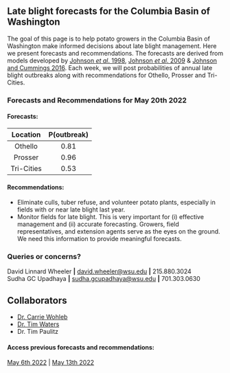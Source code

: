## Late blight forecasts for the Columbia Basin of Washington
The goal of this page is to help potato growers in the Columbia Basin of Washington make informed decisions about late blight management. Here we present forecasts and recommendations. The forecasts are derived from models developed by [Johnson *et al*. 1998](https://apsjournals.apsnet.org/doi/pdfplus/10.1094/PDIS.1998.82.6.642), [Johnson *et al*. 2009](https://apsjournals.apsnet.org/doi/pdfplus/10.1094/PDIS-93-3-0272) & [Johnson and Cummings 2016](https://link.springer.com/article/10.1007/s12230-016-9500-1). Each week, we will post probabilities of annual late blight outbreaks along with recommendations for Othello, Prosser and Tri-Cities.

###  Forecasts and Recommendations for May 20th 2022
#### Forecasts:

| Location | P(outbreak) |
| :---: | :---: |
| Othello | 0.81 |
| Prosser | 0.96 |
| Tri-Cities | 0.53 |

#### Recommendations:

* Eliminate culls, tuber refuse, and volunteer potato plants, especially in fields with or near late blight last year.
* Monitor fields for late blight. This is very important for (i) effective management and (ii) accurate forecasting. Growers, field representatives, and extension agents serve as the eyes on the ground. We need this information to provide meaningful forecasts.

### Queries or concerns?
David Linnard Wheeler **|** david.wheeler@wsu.edu **|** 215.880.3024  
Sudha GC Upadhaya **|** sudha.gcupadhaya@wsu.edu **|** 701.303.0630

## Collaborators
- [Dr. Carrie Wohleb](http://potatoes.wsu.edu/personnel/wohleb/)
- [Dr. Tim Waters](http://potatoes.wsu.edu/personnel/waters/)
- Dr. Tim Paulitz

#### Access previous forecasts and recommendations:
[May 6th 2022](https://github.com/d-linnard/LateBlight/blob/main/Forecasts%26Recommendations/2022/5_6_22.md) | [May 13th 2022](https://github.com/d-linnard/LateBlight/blob/main/Forecasts%26Recommendations/2022/5_13_22.md)

